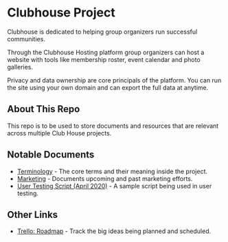 # Clubhouse Project

Clubhouse is dedicated to helping group organizers run successful communities. 

Through the Clubhouse Hosting platform group organizers can host a website with tools like membership roster, event calendar and photo galleries. 

Privacy and data ownership are core principals of the platform. You can run the site using your own domain and can export the full data at anytime. 

## About This Repo

This repo is to be used to store documents and resources that are relevant across multiple Club House projects.

## Notable Documents

* [Terminology](terminology.md) - The core terms and their meaning inside the project.
* [Marketing](marketing.md) - Documents upcoming and past marketing efforts.
* [User Testing Script (April 2020)](user-testing-script) - A sample script being used in user testing.


## Other Links

* [Trello: Roadmap](https://trello.com/b/Z74hJIPj/clubhouse-roadmap) - Track the big ideas being planned and scheduled. 
